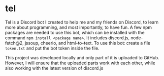 # tel
Tel is a Discord bot I created to help me and my friends on Discord, to learn more about programming, and most importantly, to have fun.
A few npm packages are needed to use this bot, which can be installed with the command `npm install <package name>`. It includes discord.js, node-fetch@2, jssoup, cheerio, and html-to-text.
To use this bot: create a file `token.txt` and put the bot token inside the file.

This project was developed locally and only part of it is uploaded to GitHub. However, I will ensure that the uploaded parts work with each other, while also working with the latest version of discord.js